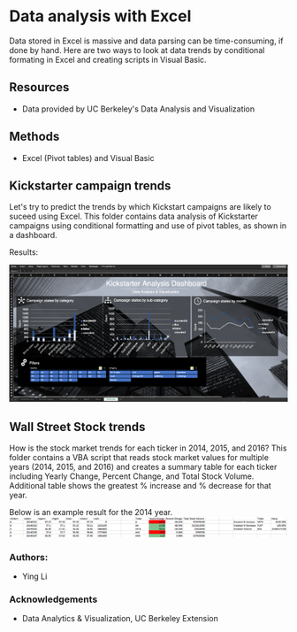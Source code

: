 # Data analysis with Excel  

Data stored in Excel is massive and data parsing can be time-consuming, if done by hand. Here are two ways to look at data trends by conditional formating in Excel and creating scripts in Visual Basic. 

## Resources
* Data provided by UC Berkeley's Data Analysis and Visualization

## Methods 
* Excel (Pivot tables) and Visual Basic 
  
## Kickstarter campaign trends 

Let's try to predict the trends by which Kickstart campaigns are likely to suceed using Excel. This folder contains data analysis of Kickstarter campaigns using conditional formatting and use of pivot tables, as shown in a dashboard.

Results: 

<img src="https://raw.githubusercontent.com/ying-li-python/Data-Analysis/master/KickStarter_analysis/Images/kickstarter_dashboard.png">


## Wall Street Stock trends 

How is the stock market trends for each ticker in 2014, 2015, and 2016? This folder contains a VBA script that reads stock market values for multiple years (2014, 2015, and 2016) and creates a summary table for each ticker including Yearly Change, Percent Change, and Total Stock Volume. Additional table shows the greatest % increase and % decrease for that year. 


Below is an example result for the 2014 year.
<img src="https://raw.githubusercontent.com/ying-li-python/Data-Analysis/master/Stock_VBA_analysis/Images/2014-stock-sm.png">

### Authors: 
- Ying Li 

### Acknowledgements 
- Data Analytics & Visualization, UC Berkeley Extension 
